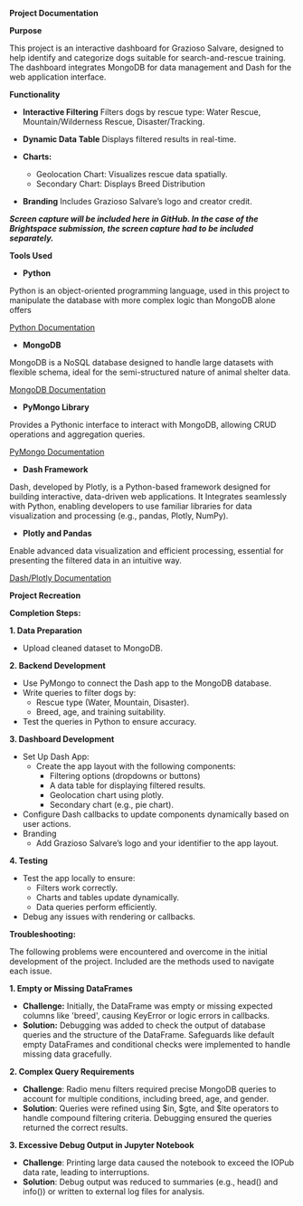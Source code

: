 **Project Documentation**


**Purpose**

This project is an interactive dashboard for Grazioso Salvare, designed to help identify and categorize dogs suitable for search-and-rescue training. The dashboard integrates MongoDB for data management and Dash for the web application interface.

**Functionality**

- **Interactive Filtering**
  Filters dogs by rescue type: Water Rescue, Mountain/Wilderness Rescue, Disaster/Tracking.

- **Dynamic Data Table**
  Displays filtered results in real-time.

- **Charts:**
  - Geolocation Chart: Visualizes rescue data spatially.
  - Secondary Chart: Displays Breed Distribution
    
- **Branding**
  Includes Grazioso Salvare’s logo and creator credit.

**_Screen capture will be included here in GitHub. In the case of the Brightspace submission, the screen capture had to be included separately._**

**Tools Used**

- **Python**
  
Python is an object-oriented programming language, used in this project to manipulate the database with more complex logic than MongoDB alone offers

[Python Documentation](https://www.python.org/)

- **MongoDB**
  
MongoDB is a NoSQL database designed to handle large datasets with flexible schema, ideal for the semi-structured nature of animal shelter data.

[MongoDB Documentation](https://www.mongodb.com/docs/)

- **PyMongo Library**
  
Provides a Pythonic interface to interact with MongoDB, allowing CRUD operations and aggregation queries.

[PyMongo Documentation](https://pymongo.readthedocs.io/)

- **Dash Framework**
  
Dash, developed by Plotly, is a Python-based framework designed for building interactive, data-driven web applications. It Integrates seamlessly with Python, enabling developers to use familiar libraries for data visualization and processing (e.g., pandas, Plotly, NumPy).

  - **Plotly and Pandas**
  
  Enable advanced data visualization and efficient processing, essential for presenting the filtered data in an intuitive way.

  [Dash/Plotly Documentation](https://dash.plotly.com/)

**Project Recreation**

**Completion Steps:**

**1\. Data Preparation**

- Upload cleaned dataset to MongoDB.

**2\. Backend Development**

- Use PyMongo to connect the Dash app to the MongoDB database.
- Write queries to filter dogs by:
  - Rescue type (Water, Mountain, Disaster).
  - Breed, age, and training suitability.
- Test the queries in Python to ensure accuracy.

**3\. Dashboard Development**

- Set Up Dash App:
  - Create the app layout with the following components:
    - Filtering options (dropdowns or buttons)
    - A data table for displaying filtered results.
    - Geolocation chart using plotly.
    - Secondary chart (e.g., pie chart).
- Configure Dash callbacks to update components dynamically based on user actions.
- Branding
  - Add Grazioso Salvare’s logo and your identifier to the app layout.

**4\. Testing**

- Test the app locally to ensure:
  - Filters work correctly.
  - Charts and tables update dynamically.
  - Data queries perform efficiently.
- Debug any issues with rendering or callbacks.

**Troubleshooting:**

The following problems were encountered and overcome in the initial development of the project. Included are the methods used to navigate each issue.

**1\. Empty or Missing DataFrames**

- **Challenge:** Initially, the DataFrame was empty or missing expected columns like 'breed', causing KeyError or logic errors in callbacks.
- **Solution:** Debugging was added to check the output of database queries and the structure of the DataFrame. Safeguards like default empty DataFrames and conditional checks were implemented to handle missing data gracefully.

**2\. Complex Query Requirements**

- **Challenge**: Radio menu filters required precise MongoDB queries to account for multiple conditions, including breed, age, and gender.
- **Solution**: Queries were refined using $in, $gte, and $lte operators to handle compound filtering criteria. Debugging ensured the queries returned the correct results.

**3\. Excessive Debug Output in Jupyter Notebook**

- **Challenge**: Printing large data caused the notebook to exceed the IOPub data rate, leading to interruptions.
- **Solution**: Debug output was reduced to summaries (e.g., head() and info()) or written to external log files for analysis.
